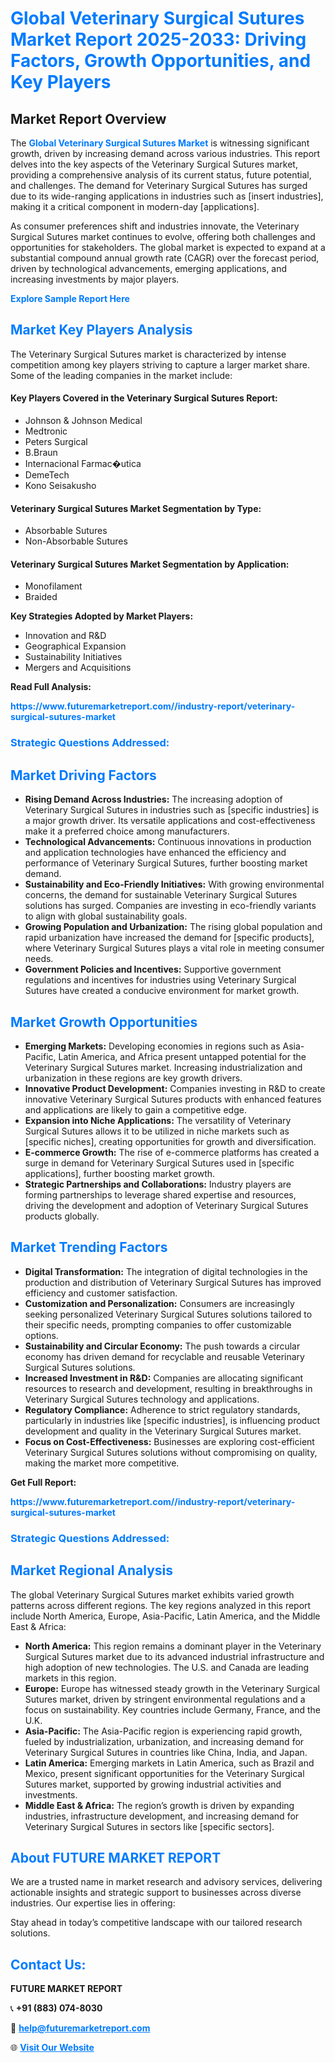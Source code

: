 <h1 style="color: #007BFF;">Global Veterinary Surgical Sutures Market Report 2025-2033: Driving Factors, Growth Opportunities, and Key Players</h1>

<section id="overview">
<h2>Market Report Overview</h2>
<p>The <a href="https://www.futuremarketreport.com//industry-report/veterinary-surgical-sutures-market" style="color: #007BFF; text-decoration: none;"><strong>Global Veterinary Surgical Sutures Market</strong></a> is witnessing significant growth, driven by increasing demand across various industries. This report delves into the key aspects of the Veterinary Surgical Sutures market, providing a comprehensive analysis of its current status, future potential, and challenges. The demand for Veterinary Surgical Sutures has surged due to its wide-ranging applications in industries such as [insert industries], making it a critical component in modern-day [applications].</p>
<p>As consumer preferences shift and industries innovate, the Veterinary Surgical Sutures market continues to evolve, offering both challenges and opportunities for stakeholders. The global market is expected to expand at a substantial compound annual growth rate (CAGR) over the forecast period, driven by technological advancements, emerging applications, and increasing investments by major players.</p>
</section>

<section id="overview">
<p><a href="https://www.futuremarketreport.com//request-sample/reportId=49059" style="color: #007BFF; text-decoration: none;"><strong>Explore Sample Report Here</strong></a></p>
</section>

<section id="key-players">
<h2 style="color: #007BFF;">Market Key Players Analysis</h2>
<p>The Veterinary Surgical Sutures market is characterized by intense competition among key players striving to capture a larger market share. Some of the leading companies in the market include:</p>
<h4>Key Players Covered in the Veterinary Surgical Sutures Report:</h4>
<ul><li>Johnson &amp; Johnson Medical</li><li>Medtronic</li><li>Peters Surgical</li><li>B.Braun</li><li>Internacional Farmac�utica</li><li>DemeTech</li><li>Kono Seisakusho</li></ul>
<h4>Veterinary Surgical Sutures Market Segmentation by Type:</h4>
<ul><li>Absorbable Sutures</li><li>Non-Absorbable Sutures</li></ul>

<h4>Veterinary Surgical Sutures Market Segmentation by Application:</h4>
<ul><li>Monofilament</li><li>Braided</li></ul>
<p><strong>Key Strategies Adopted by Market Players:</strong></p>
<ul>
<li>Innovation and R&D</li>
<li>Geographical Expansion</li>
<li>Sustainability Initiatives</li>
<li>Mergers and Acquisitions</li>
</ul>
</section>

<section>
<p><strong>Read Full Analysis: </strong></p><a href="https://www.futuremarketreport.com//industry-report/veterinary-surgical-sutures-market" style="color: #007BFF; text-decoration: none;"><strong>https://www.futuremarketreport.com//industry-report/veterinary-surgical-sutures-market</strong></a>
<h3 style="color: #007BFF;">Strategic Questions Addressed:</h3>
</section>

<section id="driving-factors">
<h2 style="color: #007BFF;">Market Driving Factors</h2>
<ul>
<li><strong>Rising Demand Across Industries:</strong> The increasing adoption of Veterinary Surgical Sutures in industries such as [specific industries] is a major growth driver. Its versatile applications and cost-effectiveness make it a preferred choice among manufacturers.</li>
<li><strong>Technological Advancements:</strong> Continuous innovations in production and application technologies have enhanced the efficiency and performance of Veterinary Surgical Sutures, further boosting market demand.</li>
<li><strong>Sustainability and Eco-Friendly Initiatives:</strong> With growing environmental concerns, the demand for sustainable Veterinary Surgical Sutures solutions has surged. Companies are investing in eco-friendly variants to align with global sustainability goals.</li>
<li><strong>Growing Population and Urbanization:</strong> The rising global population and rapid urbanization have increased the demand for [specific products], where Veterinary Surgical Sutures plays a vital role in meeting consumer needs.</li>
<li><strong>Government Policies and Incentives:</strong> Supportive government regulations and incentives for industries using Veterinary Surgical Sutures have created a conducive environment for market growth.</li>
</ul>
</section>

<section id="growth-opportunities">
<h2 style="color: #007BFF;">Market Growth Opportunities</h2>
<ul>
<li><strong>Emerging Markets:</strong> Developing economies in regions such as Asia-Pacific, Latin America, and Africa present untapped potential for the Veterinary Surgical Sutures market. Increasing industrialization and urbanization in these regions are key growth drivers.</li>
<li><strong>Innovative Product Development:</strong> Companies investing in R&D to create innovative Veterinary Surgical Sutures products with enhanced features and applications are likely to gain a competitive edge.</li>
<li><strong>Expansion into Niche Applications:</strong> The versatility of Veterinary Surgical Sutures allows it to be utilized in niche markets such as [specific niches], creating opportunities for growth and diversification.</li>
<li><strong>E-commerce Growth:</strong> The rise of e-commerce platforms has created a surge in demand for Veterinary Surgical Sutures used in [specific applications], further boosting market growth.</li>
<li><strong>Strategic Partnerships and Collaborations:</strong> Industry players are forming partnerships to leverage shared expertise and resources, driving the development and adoption of Veterinary Surgical Sutures products globally.</li>
</ul>
</section>

<section id="trending-factors">
<h2 style="color: #007BFF;">Market Trending Factors</h2>
<ul>
<li><strong>Digital Transformation:</strong> The integration of digital technologies in the production and distribution of Veterinary Surgical Sutures has improved efficiency and customer satisfaction.</li>
<li><strong>Customization and Personalization:</strong> Consumers are increasingly seeking personalized Veterinary Surgical Sutures solutions tailored to their specific needs, prompting companies to offer customizable options.</li>
<li><strong>Sustainability and Circular Economy:</strong> The push towards a circular economy has driven demand for recyclable and reusable Veterinary Surgical Sutures solutions.</li>
<li><strong>Increased Investment in R&D:</strong> Companies are allocating significant resources to research and development, resulting in breakthroughs in Veterinary Surgical Sutures technology and applications.</li>
<li><strong>Regulatory Compliance:</strong> Adherence to strict regulatory standards, particularly in industries like [specific industries], is influencing product development and quality in the Veterinary Surgical Sutures market.</li>
<li><strong>Focus on Cost-Effectiveness:</strong> Businesses are exploring cost-efficient Veterinary Surgical Sutures solutions without compromising on quality, making the market more competitive.</li>
</ul>
</section>

<section>
<p><strong>Get Full Report: </strong></p><a href="https://www.futuremarketreport.com//industry-report/veterinary-surgical-sutures-market" style="color: #007BFF; text-decoration: none;"><strong>https://www.futuremarketreport.com//industry-report/veterinary-surgical-sutures-market</strong></a>
<h3 style="color: #007BFF;">Strategic Questions Addressed:</h3>
</section>


<section id="regional-analysis">
<h2 style="color: #007BFF;">Market Regional Analysis</h2>
<p>The global Veterinary Surgical Sutures market exhibits varied growth patterns across different regions. The key regions analyzed in this report include North America, Europe, Asia-Pacific, Latin America, and the Middle East & Africa:</p>
<ul>
<li><strong>North America:</strong> This region remains a dominant player in the Veterinary Surgical Sutures market due to its advanced industrial infrastructure and high adoption of new technologies. The U.S. and Canada are leading markets in this region.</li>
<li><strong>Europe:</strong> Europe has witnessed steady growth in the Veterinary Surgical Sutures market, driven by stringent environmental regulations and a focus on sustainability. Key countries include Germany, France, and the U.K.</li>
<li><strong>Asia-Pacific:</strong> The Asia-Pacific region is experiencing rapid growth, fueled by industrialization, urbanization, and increasing demand for Veterinary Surgical Sutures in countries like China, India, and Japan.</li>
<li><strong>Latin America:</strong> Emerging markets in Latin America, such as Brazil and Mexico, present significant opportunities for the Veterinary Surgical Sutures market, supported by growing industrial activities and investments.</li>
<li><strong>Middle East & Africa:</strong> The region’s growth is driven by expanding industries, infrastructure development, and increasing demand for Veterinary Surgical Sutures in sectors like [specific sectors].</li>
</ul>
</section>

<footer>
<h2 style="color: #007BFF;">About FUTURE MARKET REPORT</h2>
<p>We are a trusted name in market research and advisory services, delivering actionable insights and strategic support to businesses across diverse industries. Our expertise lies in offering:</p>

<p>Stay ahead in today’s competitive landscape with our tailored research solutions.</p>

<h2 style="color: #007BFF;">Contact Us:</h2>
<p><strong>FUTURE MARKET REPORT</strong></p>
<p>📞 <strong>+91 (883) 074-8030</strong></p>
<p>📧 <strong><a href="mailto:help@futuremarketreport.com" style="color: #007BFF;">help@futuremarketreport.com</a></strong></p>
<p>🌐 <strong><a href="https://www.futuremarketreport.com/" style="color: #007BFF;">Visit Our Website</a></strong></p>
</footer>